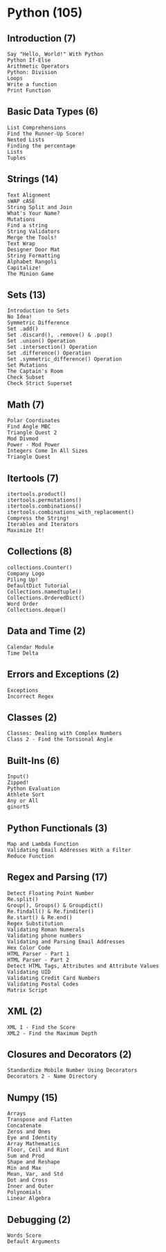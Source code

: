 # Python (105)

## Introduction (7)
    Say "Hello, World!" With Python  
    Python If-Else  
    Arithmetic Operators  
    Python: Division  
    Loops  
    Write a function  
    Print Function  
## Basic Data Types (6)
    List Comprehensions  
    Find the Runner-Up Score!  
    Nested Lists  
    Finding the percentage  
    Lists  
    Tuples  
## Strings (14)
    Text Alignment  
    sWAP cASE  
    String Split and Join  
    What's Your Name?  
    Mutations  
    Find a string  
    String Validators  
    Merge the Tools!  
    Text Wrap  
    Designer Door Mat  
    String Formatting  
    Alphabet Rangoli  
    Capitalize!  
    The Minion Game  
## Sets (13)
    Introduction to Sets  
    No Idea!  
    Symmetric Difference  
    Set .add()  
    Set .discard(), .remove() & .pop()  
    Set .union() Operation  
    Set .intersection() Operation  
    Set .difference() Operation  
    Set .symmetric_difference() Operation  
    Set Mutations  
    The Captain's Room  
    Check Subset  
    Check Strict Superset  
## Math (7)
    Polar Coordinates  
    Find Angle MBC  
    Triangle Quest 2  
    Mod Divmod  
    Power - Mod Power  
    Integers Come In All Sizes  
    Triangle Quest  
## Itertools (7)
    itertools.product()  
    itertools.permutations()  
    itertools.combinations()  
    itertools.combinations_with_replacement()  
    Compress the String!  
    Iterables and Iterators  
    Maximize It!  
## Collections (8)
    collections.Counter()  
    Company Logo  
    Piling Up!  
    DefaultDict Tutorial  
    Collections.namedtuple()  
    Collections.OrderedDict()  
    Word Order  
    Collections.deque()  
## Data and Time (2)
    Calendar Module  
    Time Delta  
## Errors and Exceptions (2)
    Exceptions  
    Incorrect Regex  
## Classes (2)
    Classes: Dealing with Complex Numbers  
    Class 2 - Find the Torsional Angle  
## Built-Ins (6)
    Input()  
    Zipped!  
    Python Evaluation  
    Athlete Sort  
    Any or All  
    ginortS  
## Python Functionals (3)
    Map and Lambda Function  
    Validating Email Addresses With a Filter  
    Reduce Function  
## Regex and Parsing (17)
    Detect Floating Point Number  
    Re.split()  
    Group(), Groups() & Groupdict()  
    Re.findall() & Re.finditer()  
    Re.start() & Re.end()  
    Regex Substitution  
    Validating Roman Numerals  
    Validating phone numbers  
    Validating and Parsing Email Addresses  
    Hex Color Code  
    HTML Parser - Part 1  
    HTML Parser - Part 2  
    Detect HTML Tags, Attributes and Attribute Values  
    Validating UID  
    Validating Credit Card Numbers  
    Validating Postal Codes  
    Matrix Script  
## XML (2)
    XML 1 - Find the Score  
    XML2 - Find the Maximum Depth  
## Closures and Decorators (2)
    Standardize Mobile Number Using Decorators  
    Decorators 2 - Name Directory  
## Numpy (15)
    Arrays  
    Transpose and Flatten  
    Concatenate  
    Zeros and Ones  
    Eye and Identity  
    Array Mathematics  
    Floor, Ceil and Rint  
    Sum and Prod  
    Shape and Reshape  
    Min and Max  
    Mean, Var, and Std  
    Dot and Cross  
    Inner and Outer  
    Polynomials  
    Linear Algebra  
## Debugging (2)
    Words Score  
    Default Arguments  

